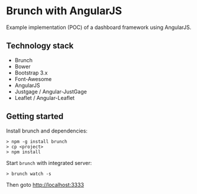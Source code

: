 # Brunch with AngularJS

Example implementation (POC) of a dashboard framework using AngularJS.

## Technology stack

* Brunch
* Bower
* Bootstrap 3.x
* Font-Awesome
* AngularJS
* Justgage / Angular-JustGage
* Leaflet / Angular-Leaflet

## Getting started

Install brunch and dependencies:

```
> npm -g install brunch
> cp <project>
> npm install
```

Start `brunch` with integrated server:

```
> brunch watch -s
```

Then goto [http://localhost:3333](http://localhost:3333)
